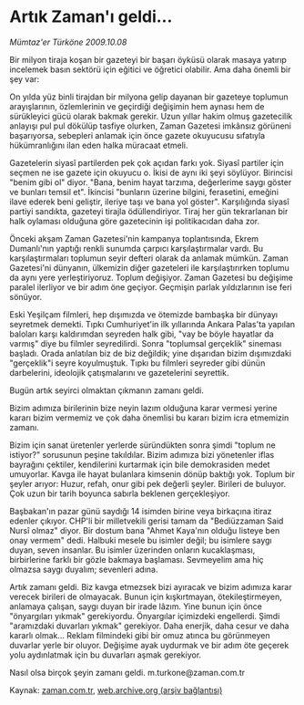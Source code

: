 # Artık Zaman'ı geldi...

*Mümtaz'er Türköne 2009.10.08*

<tr><td class="metin" colspan="2" style="padding-top: 20px; padding-left: 5px; ">Bir milyon tiraja koşan bir gazeteyi bir başarı öyküsü olarak masaya yatırıp incelemek basın sektörü için eğitici ve öğretici olabilir. Ama daha önemli bir şey var:</td></tr><tr><td class="metin" colspan="2" style="padding-top: 20px; padding-left: 5px; "><p>On yılda yüz binli tirajdan bir milyona gelip dayanan bir gazeteye toplumun arayışlarının, özlemlerinin ve geçirdiği değişimin hem aynası hem de sürükleyici gücü olarak bakmak gerekir. Uzun yıllar hakim olmuş gazetecilik anlayışı pul pul dökülüp tasfiye olurken, Zaman Gazetesi imkânsız görüneni başarıyorsa, sebepleri anlamak için önce gazete okuyucusu sıfatıyla hükümranlığını ilan eden halka müracaat etmeli.
<p>Gazetelerin siyasî partilerden pek çok açıdan farkı yok. Siyasî partiler için seçmen ne ise gazete için okuyucu o. İkisi de aynı iki şeyi söylüyor. Birincisi "benim gibi ol" diyor. "Bana, benim hayat tarzıma, değerlerime saygı göster ve bunları temsil et". İkincisi "bunların üzerine bilgini, ferasetini, emeğini ilave ederek beni geliştir, ileriye taşı ve bana yol göster". Karşılığında siyasî partiyi sandıkta, gazeteyi tirajla ödüllendiriyor. Tiraj her gün tekrarlanan bir halk oylaması olduğuna göre gazetecinin işi politikacıdan daha zor.
<p>Önceki akşam Zaman Gazetesi'nin kampanya toplantısında, Ekrem Dumanlı'nın yaptığı renkli sunumda çarpıcı karşılaştırmalar vardı. Bu karşılaştırmaları toplumun seyir defteri olarak da anlamak mümkün. Zaman Gazetesi'ni dünyanın, ülkemizin diğer gazeteleri ile karşılaştırırken toplumu da aynı yere yerleştiriyoruz. Toplum değişiyor. Zaman Gazetesi bu değişime paralel ilerliyor ve bir adım öne geçiyor. Geçmişin parlak yıldızlarının ise feri sönüyor.
<p>Eski Yeşilçam filmleri, hep dışımızda ve ötemizde bambaşka bir dünyayı seyretmek demekti. Tıpkı Cumhuriyet'in ilk yıllarında Ankara Palas'ta yapılan baloları karşı kaldırımdan seyreden halk gibi, "vay be böyle hayatlar da varmış" diye bu filmler seyredilirdi. Sonra "toplumsal gerçeklik" sineması başladı. Orada anlatılan biz de biz değildik; yine dışarıdan bizim dışımızdaki "gerçeklik"i seyre koyulmuştuk. Tıpkı bu filmleri seyreder gibi dünün darbelerini, ideolojik çatışmalarını ve gazetelerini seyrettik.
<p>Bugün artık seyirci olmaktan çıkmanın zamanı geldi.
<p>Bizim adımıza birilerinin bize neyin lazım olduğuna karar vermesi yerine kararı bizim vermemiz ve çok daha önemlisi bu kararı bizim icra etmemizin zamanı.
<p>Bizim için sanat üretenler yerlerde süründükten sonra şimdi "toplum ne istiyor?" sorusunun peşine takıldılar. Bizim adımıza bizi yönetenler iflas bayrağını çektiler, kendilerini kurtarmak için bile demokrasiden medet umuyorlar. Kavga ile hayat bulanlara kimsenin dönüp baktığı yok. Toplum bir şeyler arıyor: Huzur, refah, onur gibi pek değerli şeyler. Birileri de buluyor. Çok uzun bir tarih boyunca sabırla beklenen gerçekleşiyor.
<p>Başbakan'ın pazar günü saydığı 14 isimden birine veya birkaçına itiraz edenler çıkıyor. CHP'li bir milletvekili gerisi tamam da "Bediüzzaman Said Nursî olmaz" diyor. Bir dostum bana "Ahmet Kaya'nın olduğu listeye ben onay vermem" dedi. Halbuki mesele bu isimler değil; bu isimlere saygı duyan, seven insanlar. Bu isimler üzerinden onların kucaklaşması, birbirlerine farklı bir gözle bakmaya başlaması. Sevmeyelim ama hiç olmazsa saygı duyalım; sevenleri adına.
<p>Artık zamanı geldi. Biz kavga etmezsek bizi ayıracak ve bizim adımıza karar verecek birileri de olmayacak. Bunun için kışkırtmayan, ötekileştirmeyen, anlamaya çalışan, saygı duyan bir irade lâzım. Yine bunun için önce "önyargıları yıkmak" gerekiyordu. Önyargılar içimizdeki engellerdi. Şimdi "aramızdaki duvarları yıkmak" gerekiyor. Daha enerjik, daha cesur ve daha kararlı olmak... Reklam filmindeki gibi bir omuz atınca bu görünmeyen duvarlar yerle bir oluyor. Değişime ayak uydurmak ve bir adım öte geçerek yolu aydınlatmak için bu duvarları aşmak gerekiyor.
<p>Nasıl olsa birçok şeyin zamanı geldi. m.turkone@zaman.com.tr <br/></p></p></p></p></p></p></p></p></p></p></td></tr>

Kaynak: [zaman.com.tr](http://zaman.com.tr/yazar.do?yazino=900643), [web.archive.org (arşiv bağlantısı)](http://web.archive.org/web/20100107033534/http://zaman.com.tr:80/yazar.do?yazino=900643)
